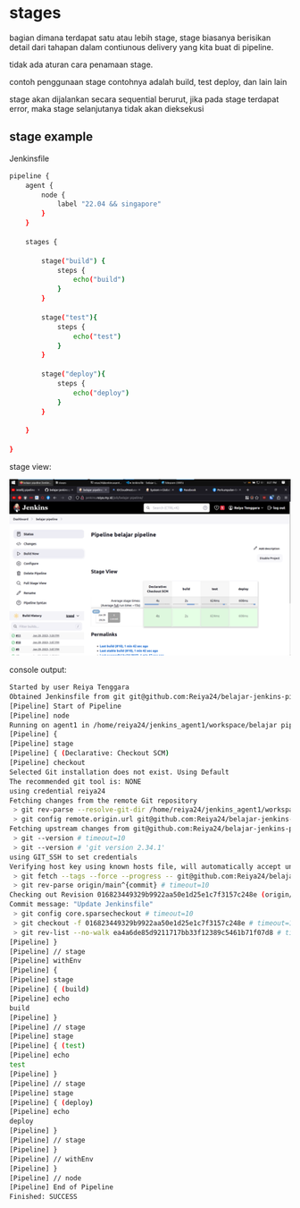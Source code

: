 # stages

bagian dimana terdapat satu atau lebih stage, stage biasanya berisikan detail dari tahapan dalam contiunous delivery yang kita buat di pipeline.

tidak ada aturan cara penamaan stage.

contoh penggunaan stage contohnya adalah build, test deploy, dan lain lain

stage akan dijalankan secara sequential berurut, jika pada stage terdapat error, maka stage selanjutanya tidak akan dieksekusi 

## stage example

Jenkinsfile

```bash
pipeline {
    agent {
        node {
            label "22.04 && singapore"
        }
    }

    stages {
        
        stage("build") {
            steps {
                echo("build")
            }
        }

        stage("test"){
            steps {
                echo("test")
            }
        }

        stage("deploy"){
            steps {
                echo("deploy")
            }
        }

    }

}
```

stage view:

![Untitled](stages%208ba44cf6d87949fcafb4772eecebbd65/Untitled.png)

console output:

```bash
Started by user Reiya Tenggara
Obtained Jenkinsfile from git git@github.com:Reiya24/belajar-jenkins-pipeline.git
[Pipeline] Start of Pipeline
[Pipeline] node
Running on agent1 in /home/reiya24/jenkins_agent1/workspace/belajar pipeline
[Pipeline] {
[Pipeline] stage
[Pipeline] { (Declarative: Checkout SCM)
[Pipeline] checkout
Selected Git installation does not exist. Using Default
The recommended git tool is: NONE
using credential reiya24
Fetching changes from the remote Git repository
 > git rev-parse --resolve-git-dir /home/reiya24/jenkins_agent1/workspace/belajar pipeline/.git # timeout=10
 > git config remote.origin.url git@github.com:Reiya24/belajar-jenkins-pipeline.git # timeout=10
Fetching upstream changes from git@github.com:Reiya24/belajar-jenkins-pipeline.git
 > git --version # timeout=10
 > git --version # 'git version 2.34.1'
using GIT_SSH to set credentials 
Verifying host key using known hosts file, will automatically accept unseen keys
 > git fetch --tags --force --progress -- git@github.com:Reiya24/belajar-jenkins-pipeline.git +refs/heads/*:refs/remotes/origin/* # timeout=10
 > git rev-parse origin/main^{commit} # timeout=10
Checking out Revision 016823449329b9922aa50e1d25e1c7f3157c248e (origin/main)
Commit message: "Update Jenkinsfile"
 > git config core.sparsecheckout # timeout=10
 > git checkout -f 016823449329b9922aa50e1d25e1c7f3157c248e # timeout=10
 > git rev-list --no-walk ea4a6de85d9211717bb33f12389c5461b71f07d8 # timeout=10
[Pipeline] }
[Pipeline] // stage
[Pipeline] withEnv
[Pipeline] {
[Pipeline] stage
[Pipeline] { (build)
[Pipeline] echo
build
[Pipeline] }
[Pipeline] // stage
[Pipeline] stage
[Pipeline] { (test)
[Pipeline] echo
test
[Pipeline] }
[Pipeline] // stage
[Pipeline] stage
[Pipeline] { (deploy)
[Pipeline] echo
deploy
[Pipeline] }
[Pipeline] // stage
[Pipeline] }
[Pipeline] // withEnv
[Pipeline] }
[Pipeline] // node
[Pipeline] End of Pipeline
Finished: SUCCESS
```